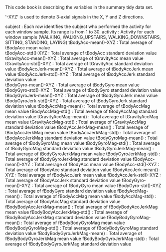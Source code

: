 This code book is describing the variables in the summary tidy data set.

'-XYZ' is used to denote 3-axial signals in the X, Y and Z directions.

subject                         : Each row identifies the subject who performed the activity for each window sample. Its range is from 1 to 30. 
activity                        : Activity for each window sample (WALKING, WALKING_UPSTAIRS, WALKING_DOWNSTAIRS, SITTING, STANDING, LAYING)
tBodyAcc-mean()-XYZ				: Total average of tBodyAcc mean value                  
tBodyAcc-std()-XYZ    			: Total average of tBodyAcc standard deviation value                 
tGravityAcc-mean()-XYZ          : Total average of tGravityAcc mean value 
tGravityAcc-std()-XYZ           : Total average of tGravityAcc standard deviation value 
tBodyAccJerk-mean()-XYZ         : Total average of tBodyAccJerk mean value 
tBodyAccJerk-std()-XYZ          : Total average of tBodyAccJerk standard deviation value    
tBodyGyro-mean()-XYZ            : Total average of tBodyGyro mean value 
tBodyGyro-std()-XYZ             : Total average of tBodyGyro standard deviation value 
tBodyGyroJerk-mean()-XYZ        : Total average of tBodyGyroJerk mean value 
tBodyGyroJerk-std()-XYZ         : Total average of tBodyGyroJerk standard deviation value 
tBodyAccMag-mean()              : Total average of tBodyAccMag mean value 
tBodyAccMag-std()               : Total average of tBodyAccMag standard deviation value 
tGravityAccMag-mean()           : Total average of tGravityAccMag mean value 
tGravityAccMag-std()            : Total average of tGravityAccMag standard deviation value 
tBodyAccJerkMag-mean()          : Total average of tBodyAccJerkMag mean value 
tBodyAccJerkMag-std()           : Total average of tBodyAccJerkMag standard deviation value
tBodyGyroMag-mean()             : Total average of tBodyGyroMag mean value 
tBodyGyroMag-std()              : Total average of tBodyGyroMag standard deviation value
tBodyGyroJerkMag-mean()         : Total average of tBodyGyroJerkMag mean value 
tBodyGyroJerkMag-std()          : Total average of tBodyGyroJerkMag standard deviation value
fBodyAcc-mean()-XYZ             : Total average of fBodyAcc mean value 
fBodyAcc-std()-XYZ              : Total average of fBodyAcc standard deviation value
fBodyAccJerk-mean()-XYZ         : Total average of fBodyAccJerk mean value 
fBodyAccJerk-std()-XYZ          : Total average of fBodyAccJerk standard deviation value
fBodyGyro-mean()-XYZ            : Total average of fBodyGyro mean value 
fBodyGyro-std()-XYZ             : Total average of fBodyGyro standard deviation value
fBodyAccMag-mean()              : Total average of fBodyAccMag mean value 
fBodyAccMag-std()               : Total average of fBodyAccMag standard deviation value 
fBodyBodyAccJerkMag-mean()      : Total average of fBodyBodyAccJerkMag mean value 
fBodyBodyAccJerkMag-std()       : Total average of fBodyBodyAccJerkMag standard deviation value 
fBodyBodyGyroMag-mean()         : Total average of fBodyBodyGyroMag mean value 
fBodyBodyGyroMag-std()          : Total average of fBodyBodyGyroMag standard deviation value 
fBodyBodyGyroJerkMag-mean()     : Total average of fBodyBodyGyroJerkMag mean value 
fBodyBodyGyroJerkMag-std()      : Total average of fBodyBodyGyroJerkMag standard deviation value 